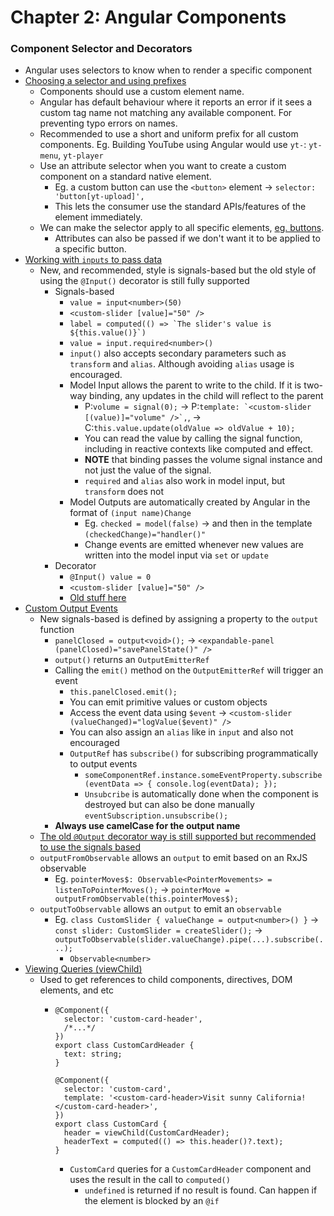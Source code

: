 # Chapter 2: Angular Components
### Component Selector and Decorators
- Angular uses selectors to know when to render a specific component
- [Choosing a selector and using prefixes](https://angular.dev/guide/components/selectors#choosing-a-selector)
  - Components should use a custom element name.
  - Angular has default behaviour where it reports an error if it sees a custom tag name not matching any available component. For preventing typo errors on names.
  - Recommended to use a short and uniform prefix for all custom components. Eg. Building YouTube using Angular would use `yt-`: `yt-menu`, `yt-player`
  - Use an attribute selector when you want to create a custom component on a standard native element.
    - Eg. a custom button can use the `<button>` element -> `selector: 'button[yt-upload]',`
    - This lets the consumer use the standard APIs/features of the element immediately.
  - We can make the selector apply to all specific elements, [eg. buttons](https://www.angulartraining.com/daily-newsletter/the-power-of-angular-selectors/).
    - Attributes can also be passed if we don't want it to be applied to a specific button.
- [Working with `inputs` to pass data](https://angular.dev/guide/components/inputs)
  - New, and recommended, style is signals-based but the old style of using the `@Input()` decorator is still fully supported
    - Signals-based
      - `value = input<number>(50)`
      - `<custom-slider [value]="50" />`
      - ``label = computed(() => `The slider's value is ${this.value()}`)``
      - `value = input.required<number>()`
      - `input()` also accepts secondary parameters such as `transform` and `alias`. Although avoiding `alias` usage is encouraged.
      - Model Input allows the parent to write to the child. If it is two-way binding, any updates in the child will reflect to the parent
        - P:`volume = signal(0);` -> P:``template: `<custom-slider [(value)]="volume" />`,``, -> C:`this.value.update(oldValue => oldValue + 10);`
        - You can read the value by calling the signal function, including in reactive contexts like computed and effect.
        - **NOTE** that binding passes the volume signal instance and not just the value of the signal.
        - `required` and `alias` also work in model input, but `transform` does not
      - Model Outputs are automatically created by Angular in the format of `(input name)Change`
        - Eg. `checked = model(false)` -> and then in the template `(checkedChange)="handler()"`
        - Change events are emitted whenever new values are written into the model input via `set` or `update`
    - Decorator
      - `@Input() value = 0`
      - `<custom-slider [value]="50" />`
      - [Old stuff here](https://angular.dev/guide/components/inputs#declaring-inputs-with-the-input-decorator)   
- [Custom Output Events](https://angular.dev/guide/components/outputs)
  - New signals-based is defined by assigning a property to the `output` function
    - `panelClosed = output<void>();` -> `<expandable-panel (panelClosed)="savePanelState()" />`
    - `output()` returns an `OutputEmitterRef`
    - Calling the `emit()` method on the `OutputEmitterRef` will trigger an event
      - `this.panelClosed.emit();`
      - You can emit primitive values or custom objects
      - Access the event data using `$event` -> `<custom-slider (valueChanged)="logValue($event)" />`
      - You can also assign an `alias` like in `input` and also not encouraged
      - `OutputRef` has `subscribe()` for subscribing programmatically to output events
        - `someComponentRef.instance.someEventProperty.subscribe(eventData => { console.log(eventData); });`
        - `Unsubcribe` is automatically done when the component is destroyed but can also be done manually `eventSubscription.unsubscribe();` 
    - **Always use camelCase for the output name**
  - [The old `@Output` decorator way is still supported but recommended to use the signals based](https://angular.dev/guide/components/outputs#declaring-outputs-with-the-output-decorator)
  - `outputFromObservable` allows an `output` to emit based on an RxJS observable
    - Eg. `pointerMoves$: Observable<PointerMovements> = listenToPointerMoves();` -> `pointerMove = outputFromObservable(this.pointerMoves$);`
  - `outputToObservable` allows an `output` to emit an `observable`
    - Eg. `class CustomSlider { valueChange = output<number>() }` -> `const slider: CustomSlider = createSlider();` -> `outputToObservable(slider.valueChange).pipe(...).subscribe(...);`
      - `Observable<number>`
- [Viewing Queries (viewChild)](https://angular.dev/guide/components/queries#view-queries)
  - Used to get references to child components, directives, DOM elements, and etc
    - ```
      @Component({
        selector: 'custom-card-header',
        /*...*/
      })
      export class CustomCardHeader {
        text: string;
      }
      
      @Component({
        selector: 'custom-card',
        template: '<custom-card-header>Visit sunny California!</custom-card-header>',
      })
      export class CustomCard {
        header = viewChild(CustomCardHeader);
        headerText = computed(() => this.header()?.text);
      }
      ```
      - `CustomCard` queries for a `CustomCardHeader` component and uses the result in the call to `computed()`
        - `undefined` is returned if no result is found. Can happen if the element is blocked by an `@if`
